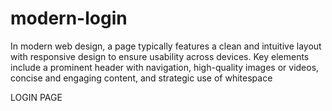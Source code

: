 # modern-login
 In modern web design, a page typically features a clean and intuitive layout with responsive design to ensure usability across devices. Key elements include a prominent header with navigation, high-quality images or videos, concise and engaging content, and strategic use of whitespace

 LOGIN PAGE
